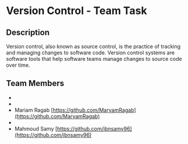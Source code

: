 # Version Control - Team Task

## Description

Version control, also known as source control, is the practice of tracking and managing changes to software code. Version control systems are software tools that help software teams manage changes to source code over time.

## Team Members

-
-
- Mariam Ragab [https://github.com/MaryamRagab](https://github.com/MaryamRagab)
-
- Mahmoud Samy [https://github.com/ibnsamy96](https://github.com/ibnsamy96)
